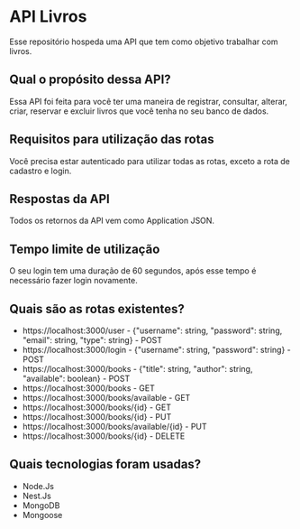 # API Livros
Esse repositório hospeda uma API que tem como objetivo trabalhar com livros.

## Qual o propósito dessa API?
Essa API foi feita para você ter uma maneira de registrar, consultar, alterar, criar, reservar e excluir livros que você tenha no seu banco de dados.

## Requisitos para utilização das rotas
Você precisa estar autenticado para utilizar todas as rotas, exceto a rota de cadastro e login.

## Respostas da API
Todos os retornos da API vem como Application JSON.

## Tempo limite de utilização
O seu login tem uma duração de 60 segundos, após esse tempo é necessário fazer login novamente.

## Quais são as rotas existentes?
- https://localhost:3000/user - {"username": string, "password": string, "email": string, "type": string} - POST
- https://localhost:3000/login - {"username": string, "password": string} - POST
- https://localhost:3000/books - {"title": string, "author": string, "available": boolean} - POST
- https://localhost:3000/books - GET
- https://localhost:3000/books/available - GET
- https://localhost:3000/books/{id} - GET
- https://localhost:3000/books/{id} - PUT
- https://localhost:3000/books/available/{id} - PUT
- https://localhost:3000/books/{id} - DELETE

## Quais tecnologias foram usadas?
- Node.Js
- Nest.Js
- MongoDB
- Mongoose
